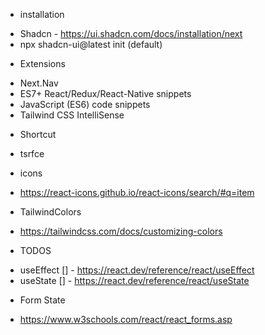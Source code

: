 
* installation
- Shadcn -  https://ui.shadcn.com/docs/installation/next
- npx shadcn-ui@latest init (default)

* Extensions
- Next.Nav
- ES7+ React/Redux/React-Native snippets
- JavaScript (ES6) code snippets
- Tailwind CSS IntelliSense


* Shortcut
- tsrfce

* icons
- https://react-icons.github.io/react-icons/search/#q=item

* TailwindColors
- https://tailwindcss.com/docs/customizing-colors


* TODOS 
- useEffect [] - https://react.dev/reference/react/useEffect
- useState  [] - https://react.dev/reference/react/useState


* Form State
- https://www.w3schools.com/react/react_forms.asp